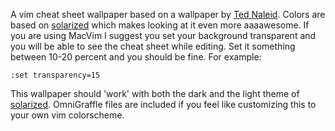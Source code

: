 A vim cheat sheet wallpaper based on a wallpaper by [Ted Naleid](http://naleid.com/blog/2010/10/04/vim-movement-shortcuts-wallpaper/). Colors are based on [solarized](https://github.com/altercation/solarized) which makes looking at it even more aaaawesome. If you are using MacVim I suggest you set
your background transparent and you will be able to see the cheat sheet
while editing. Set it something between 10-20 percent and you
should be fine. For example:

    :set transparency=15
This wallpaper should 'work' with both the dark and the light theme of [solarized](https://github.com/altercation/solarized). OmniGraffle files are included if you feel like customizing this to your own vim colorscheme. 
